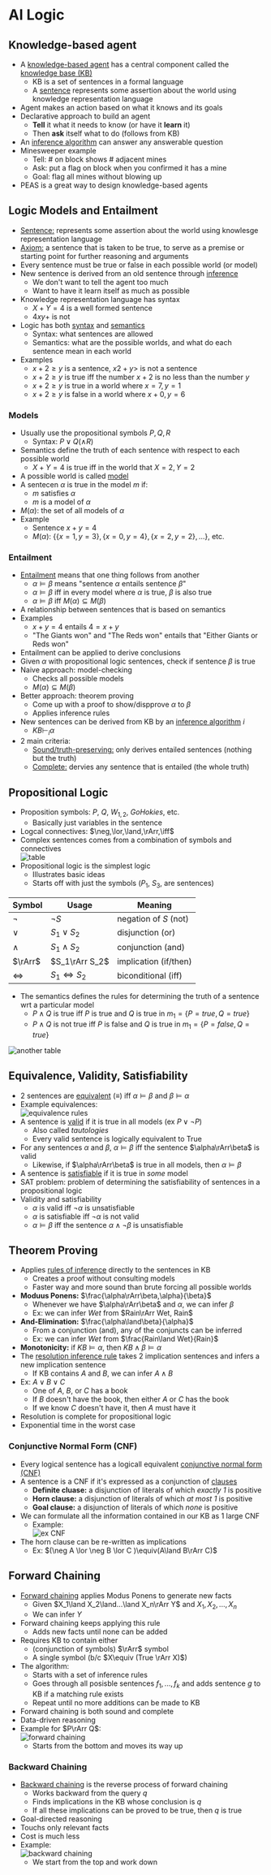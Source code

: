 # AI Logic

## Knowledge-based agent
- A <u>knowledge-based agent</u> has a central component called the <u>knowledge base (KB)</u>
    - KB is a set of sentences in a formal language
    - A <u>sentence</u> represents some assertion about the world using knowledge representation language
- Agent makes an action based on what it knows and its goals
- Declarative approach to build an agent
    - **Tell** it what it needs to know (or have it **learn** it)
    - Then **ask** itself what to do (follows from KB)
- An <u>inference algorithm</u> can answer any answerable question
- Minesweeper example
    - Tell: # on block shows # adjacent mines
    - Ask: put a flag on block when you confirmed it has a mine
    - Goal: flag all mines without blowing up
- PEAS is a great way to design knowledge-based agents

## Logic Models and Entailment
- <u>Sentence:</u> represents some assertion about the world using knowlesge representation language
- <u>Axiom:</u> a sentence that is taken to be true, to serve as a premise or starting point for further reasoning and arguments
- Every sentence must be true or false in each possible world (or model)
- New sentence is derived from an old sentence through <u>inference</u>
    - We don't want to tell the agent too much
    - Want to have it learn itself as much as possible
- Knowledge representation language has syntax
    - $X+Y=4$ is a well formed sentence
    - $4xy+$ is not
- Logic has both <u>syntax</u> and <u>semantics</u>
    - Syntax: what sentences are allowed
    - Semantics: what are the possible worlds, and what do each sentence mean in each world
- Examples
    - $x+2\geq y$ is a sentence, $x2+y>$ is not a sentence
    - $x+2\geq y$ is true iff the number $x+2$ is no less than the number $y$
    - $x+2\geq y$ is true in a world where $x=7,y=1$
    - $x+2\geq y$ is false in a world where $x+0,y=6$

### Models
- Usually use the propositional symbols $P,Q,R$
    - Syntax: $P \lor Q (\land R)$
- Semantics define the truth of each sentence with respect to each possible world
    - $X+Y=4$ is true iff in the world that $X=2, Y=2$
- A possible world is called <u>model</u>
- A sentecen $\alpha$ is true in the model $m$ if:
    - $m$ satisfies $\alpha$
    - $m$ is a model of $\alpha$
- $M(\alpha)$: the set of all models of $\alpha$
- Example
    - Sentence $x+y=4$
    - $M(\alpha)$:  $\{\{x=1,y=3\},\{x=0,y=4\},\{x=2,y=2\},...\}$, etc.

### Entailment
- <u>Entailment</u> means that one thing follows from another
    - $\alpha \vDash \beta$ means "sentence $\alpha$ entails sentence $\beta$"
    - $\alpha \vDash \beta$ iff in every model where $\alpha$ is true, $\beta$ is also true
    - $\alpha \vDash \beta$ iff $M(\alpha)\subseteq M(\beta)$
- A relationship between sentences that is based on semantics
- Examples
    - $x+y=4$ entails $4=x+y$
    - "The Giants won" and "The Reds won" entails that "Either Giants or Reds won"
- Entailment can be applied to derive conclusions
- Given $\alpha$ with propositional logic sentences, check if sentence $\beta$ is true
- Naive approach: model-checking
    - Checks all possible models
    - $M(\alpha) \subseteq M(\beta)$
- Better approach: theorem proving
    - Come up with a proof to show/dispprove $\alpha$ to $\beta$
    - Applies inference rules
- New sentences can be derived from KB by an <u>inference algorithm</u> $i$
    - $KB \vdash _i \alpha$
- 2 main criteria:
    - <u>Sound/truth-preserving:</u> only derives entailed sentences (nothing but the truth)
    - <u>Complete:</u> dervies any sentence that is entailed (the whole truth)

## Propositional Logic
- Proposition symbols: $P$, $Q$, $W_{1,2}$, $GoHokies$, etc.
    - Basically just variables in the sentence
- Logcal connectives: $\neg,\lor,\land,\rArr,\iff$
- Complex sentences comes from a combination of symbols and connectives<br>![table](images/L3/image-15.png)
- Propositional logic is the simplest logic
    - Illustrates basic ideas
    - Starts off with just the symbols ($P_1$, $S_3$, are sentences)

|Symbol|Usage|Meaning|
|-|-|-
|$\neg$|$\neg S$|negation of $S$ (not)
|$\lor$|$S_1\lor S_2$|disjunction (or)
|$\land$|$S_1\land S_2$|conjunction (and)
|$\rArr$|$S_1\rArr S_2$|implication (if/then)
|$\iff$|$S_1\iff S_2$|biconditional (iff)

- The semantics defines the rules for determining the truth of a sentence wrt a particular model
    - $P\land Q$ is true iff $P$ is true and $Q$ is true in $m_1=\{P=true,Q=true\}$
    - $P\land Q$ is not true iff $P$ is false and $Q$ is true in $m_1=\{P=false,Q=true\}$

![another table](images/L3/image-16.png)

## Equivalence, Validity, Satisfiability
- 2 sentences are <u>equivalent</u> ($\equiv$) iff $\alpha\vDash\beta$ and $\beta\vDash\alpha$
-  Example equivalences:<br>![equivalence rules](images/L3/image-17.png)
- A sentence is <u>valid</u> if it is true in all models (ex $P\lor\neg P$)
    - Also called *tautologies*
    - Every valid sentence is logically equivalent to True
- For any sentences $\alpha$ and $\beta$, $\alpha\vDash\beta$ iff the sentence $\alpha\rArr\beta$ is valid
    - Likewise, if $\alpha\rArr\beta$ is true in all models, then $\alpha\vDash\beta$
- A sentence is <u>satisfiable</u> if it is true in *some* model
- SAT problem: problem of determining the satisfiability of sentences in a propositional logic
- Validity and satisfiability
    - $\alpha$ is valid iff $\neg\alpha$ is unsatisfiable
    - $\alpha$ is satisfiable iff $\neg\alpha$ is not valid
    - $\alpha\vDash\beta$ iff the sentence $\alpha\land\neg\beta$ is unsatisfiable

## Theorem Proving
- Applies <u>rules of inference</u> directly to the sentences in KB
    - Creates a proof without consulting models
    - Faster way and more sound than brute forcing all possible worlds
- **Moduus Ponens:** $\frac{\alpha\rArr\beta,\alpha}{\beta}$
    - Whenever we have $\alpha\rArr\beta$ and $\alpha$, we can infer $\beta$
    - Ex: we can infer $Wet$ from $Rain\rArr Wet, Rain$
- **And-Elimination:** $\frac{\alpha\land\beta}{\alpha}$
    - From a conjunction (and), any of the conjuncts can be inferred
    - Ex: we can infer $Wet$ from $\frac{Rain\land Wet}{Rain}$
- **Monotonicity:** if $KB\vDash\alpha$, then $KB\land\beta\vDash\alpha$
- The <u>resolution inference rule</u> takes 2 implication sentences and infers a new implication sentence
    - If KB contains $A$ and $B$, we can infer $A\land B$
- Ex: $A\lor B\lor C$
    - One of $A$, $B$, or $C$ has a book
    - If $B$ doesn't have the book, then either $A$ or $C$ has the book
    - If we know $C$ doesn't have it, then $A$ must have it
- Resolution is complete for propositional logic
- Exponential time in the worst case

### Conjunctive Normal Form (CNF)
- Every logical sentence has a logicall equivalent <u>conjunctive normal form (CNF)</u>
- A sentence is a CNF if it's expressed as a conjunction of <u>clauses</u>
    - **Definite cluase:** a disjunction of literals of which *exactly 1* is positive
    - **Horn clause:** a disjunction of literals of which *at most 1*  is positive
    - **Goal clause:** a disjunction of literals of which *none* is positive
- We can formulate all the information contained in our KB as 1 large CNF
    - Example:<br>![ex CNF](images/L3/image-18.png)
- The horn clause can be re-written as implications
    - Ex: $(\neg A \lor \neg B \lor C )\equiv(A\land B\rArr C)$

## Forward Chaining
- <u>Forward chaining</u> applies Modus Ponens to generate new facts
    - Given $X_1\land X_2\land...\land X_n\rArr Y$ and $X_1,X_2,...,X_n$
    - We can infer $Y$
- Forward chaining keeps applying this rule
    - Adds new facts until none can be added 
- Requires KB to contain either
    - (conjunction of symbols) $\rArr$ symbol
    - A single symbol (b/c $X\equiv (True \rArr X)$)
- The algorithm:
    - Starts with a set of inference rules
    - Goes through all posisble sentences $f_1,...,f_k$ and adds sentence $g$ to KB if a matching rule exists
    - Repeat until no more additions can be made to KB
- Forward chaining is both sound and complete
- Data-driven reasoning
- Example for $P\rArr Q$:<br>![forward chaining](images/L3/image-19.png)
    - Starts from the bottom and moves its way up

### Backward Chaining
- <u>Backward chaining</u> is the reverse process of forward chaining
    - Works backward from the query $q$
    - Finds implications in the KB whose conclusion is $q$
    - If all these implications can be proved to be true, then $q$ is true
- Goal-directed reasoning
- Touchs only relevant facts
- Cost is much less
- Example:<br>![backward chaining](images/L3/image-20.png)
    - We start from the top and work down

